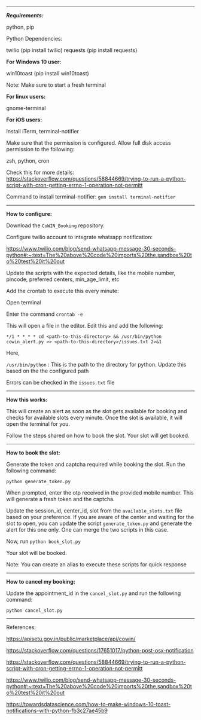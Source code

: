 *********************************************************************************

***Requirements:***

python, pip

Python Dependencies:

twilio (pip install twilio)
requests (pip install requests)

**For Windows 10 user:**

win10toast (pip install win10toast)

Note: Make sure to start a fresh terminal

**For linux users:**

gnome-terminal

**For iOS users:**

Install iTerm, terminal-notifier

Make sure that the permission is configured. Allow full disk access permission to the following:

zsh, python, cron

Check this for more details: https://stackoverflow.com/questions/58844669/trying-to-run-a-python-script-with-cron-getting-errno-1-operation-not-permitt

Command to install terminal-notifier:
`gem install terminal-notifier`

*********************************************************************************

**How to configure:**

Download the `CoWIN_Booking` repository.

Configure twilio account to integrate whatsapp notification:

https://www.twilio.com/blog/send-whatsapp-message-30-seconds-python#:~:text=The%20above%20code%20imports%20the,sandbox%20to%20test%20it%20out

Update the scripts with the expected details, like the mobile number, pincode, preferred centers, min_age_limit, etc

Add the crontab to execute this every minute:

Open terminal

Enter the command `crontab -e`

This will open a file in the editor. Edit this and add the following:

`*/1 * * * * cd <path-to-this-directory> && /usr/bin/python cowin_alert.py >> <path-to-this-directory>/issues.txt 2>&1`

Here,

`/usr/bin/python` : This is the path to the directory for python. Update this based on the the configured path

Errors can be checked in the `issues.txt` file

*********************************************************************************

**How this works:**

This will create an alert as soon as the slot gets available for booking and checks for available slots every minute.
Once the slot is available, it will open the terminal for you.

Follow the steps shared on how to book the slot. Your slot will get booked.

*********************************************************************************

**How to book the slot:**

Generate the token and captcha required while booking the slot.
Run the following command:

`python generate_token.py`

When prompted, enter the otp received in the provided mobile number. This will generate a fresh token and the captcha.

Update the session_id, center_id, slot from the `available_slots.txt` file based on your preference. If you are aware of the center and waiting for the slot to open, you can update the script `generate_token.py` and generate the alert for this one only. One can merge the two scripts in this case.

Now, run `python book_slot.py`

Your slot will be booked.

Note: You can create an alias to execute these scripts for quick response

*********************************************************************************

**How to cancel my booking:**

Update the appointment_id in the `cancel_slot.py` and run the following command:

`python cancel_slot.py`

*********************************************************************************

References:

https://apisetu.gov.in/public/marketplace/api/cowin/

https://stackoverflow.com/questions/17651017/python-post-osx-notification

https://stackoverflow.com/questions/58844669/trying-to-run-a-python-script-with-cron-getting-errno-1-operation-not-permitt

https://www.twilio.com/blog/send-whatsapp-message-30-seconds-python#:~:text=The%20above%20code%20imports%20the,sandbox%20to%20test%20it%20out

https://towardsdatascience.com/how-to-make-windows-10-toast-notifications-with-python-fb3c27ae45b9
